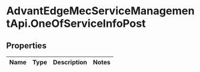 # AdvantEdgeMecServiceManagementApi.OneOfServiceInfoPost

## Properties
Name | Type | Description | Notes
------------ | ------------- | ------------- | -------------


